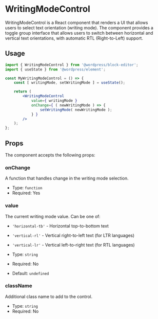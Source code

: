 # WritingModeControl

WritingModeControl is a React component that renders a UI that allows users to select text orientation (writing mode).
The component provides a toggle group interface that allows users to switch between horizontal and vertical text orientations, with automatic RTL (Right-to-Left) support.

## Usage

```jsx
import { WritingModeControl } from '@wordpress/block-editor';
import { useState } from '@wordpress/element';

const MyWritingModeControl = () => {
    const [ writingMode, setWritingMode ] = useState();

    return (
        <WritingModeControl
            value={ writingMode }
            onChange={ ( newWritingMode ) => {
                setWritingMode( newWritingMode );
            } }
        />
    );
};
```

## Props

The component accepts the following props:

### onChange

A function that handles change in the writing mode selection.

- Type: `function`
- Required: Yes

### value

The current writing mode value. Can be one of:
- `'horizontal-tb'` - Horizontal top-to-bottom text
- `'vertical-rl'` - Vertical right-to-left text (for LTR languages)
- `'vertical-lr'` - Vertical left-to-right text (for RTL languages)

- Type: `string`
- Required: No
- Default: `undefined`

### className

Additional class name to add to the control.

- Type: `string`
- Required: No